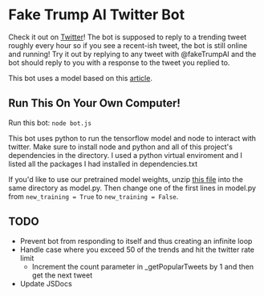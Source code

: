 # Fake Trump AI Twitter Bot

Check it out on [Twitter](https://twitter.com/fakeTrumpAI/with_replies)! The bot is supposed to reply to a trending tweet roughly every hour so if you see a recent-ish tweet, the bot is still online and running! Try it out by replying to any tweet with @fakeTrumpAI and the bot should reply to you with a response to the tweet you replied to.

This bot uses a model based on this [article](https://medium.com/tensorflow/a-transformer-chatbot-tutorial-with-tensorflow-2-0-88bf59e66fe2).

## Run This On Your Own Computer!  
Run this bot: `node bot.js`  

This bot uses python to run the tensorflow model and node to interact with twitter. Make sure to install node and python and all of this project's dependencies in the directory. I used a python virtual enviroment and I listed all the packages I had installed in dependencies.txt  

If you'd like to use our pretrained model weights, unzip [this file](https://gtvault-my.sharepoint.com/personal/awing6_gatech_edu/_layouts/15/onedrive.aspx?id=%2Fpersonal%2Fawing6%5Fgatech%5Fedu%2FDocuments%2Ftraining%2Ezip&parent=%2Fpersonal%2Fawing6%5Fgatech%5Fedu%2FDocuments&originalPath=aHR0cHM6Ly9ndHZhdWx0LW15LnNoYXJlcG9pbnQuY29tLzp1Oi9nL3BlcnNvbmFsL2F3aW5nNl9nYXRlY2hfZWR1L0VZcWpXNWVGQ0x0SnNHNXdlUzM0ZEdNQnk5T194ekQzT0ZfTUNJSVhpOVdCNWc_cnRpbWU9WHduYUlaVmsxMGc) into the same directory as model.py. Then change one of the first lines in model.py from `new_training = True` to `new_training = False`.  

## TODO

* Prevent bot from responding to itself and thus creating an infinite loop  
* Handle case where you exceed 50 of the trends and hit the twitter rate limit  
  * Increment the count parameter in _getPopularTweets by 1 and then get the next tweet  
* Update JSDocs
